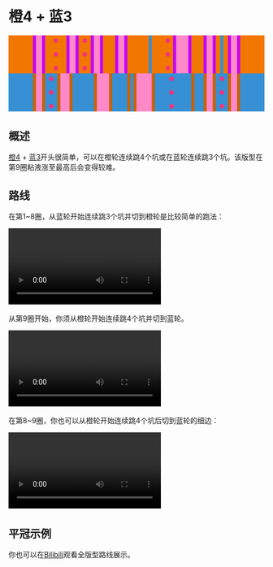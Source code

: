 # 橙4 + 蓝3

![橙4 + 蓝3](../images/variations/easy-4-open-closed.jpg)

## 概述

[橙4](../rolls/easy-4.zh.md#橙轮) + [蓝3](../rolls/closed-open-open-closed.zh.md#蓝轮)开头很简单，可以在橙轮连续跳4个坑或在蓝轮连续跳3个坑。该版型在第9圈粘液涨至最高后会变得较难。

## 路线

在第1~8圈，从蓝轮开始连续跳3个坑并切到橙轮是比较简单的跑法：

<video controls>
  <source src="../../images/variations/easy-4-open-closed-lap8.mp4" type="video/mp4">
</video>

从第9圈开始，你须从橙轮开始连续跳4个坑并切到蓝轮。

<video controls>
  <source src="../../images/variations/easy-4-open-closed-lap9.mp4" type="video/mp4">
</video>

在第8~9圈，你也可以从橙轮开始连续跳4个坑后切到蓝轮的细边：

<video controls>
  <source src="../../images/variations/easy-4-open-closed-alternate-path.mp4" type="video/mp4">
</video>

## 平冠示例

你也可以在[Bilibili](https://www.bilibili.com/video/BV1PB4y1i7fh)观看全版型路线展示。
